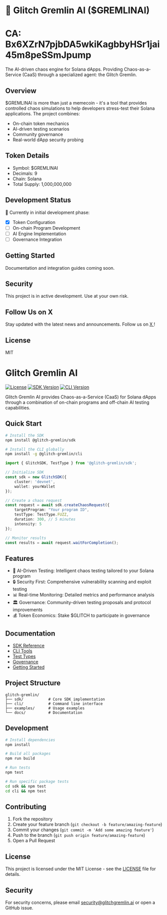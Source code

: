 # 🤖 Glitch Gremlin AI ($GREMLINAI)
# CA: Bx6XZrN7pjbDA5wkiKagbbyHSr1jai45m8peSSmJpump

The AI-driven chaos engine for Solana dApps. Providing Chaos-as-a-Service (CaaS) through a specialized agent: the Glitch Gremlin.

## Overview

$GREMLINAI is more than just a memecoin - it's a tool that provides controlled chaos simulations to help developers stress-test their Solana applications. The project combines:

- On-chain token mechanics
- AI-driven testing scenarios
- Community governance
- Real-world dApp security probing

## Token Details

- Symbol: $GREMLINAI
- Decimals: 9
- Chain: Solana
- Total Supply: 1,000,000,000

## Development Status

🚧 Currently in initial development phase:
- [x] Token Configuration
- [ ] On-chain Program Development
- [ ] AI Engine Implementation
- [ ] Governance Integration

## Getting Started

Documentation and integration guides coming soon.

## Security

This project is in active development. Use at your own risk.

## Follow Us on X  

Stay updated with the latest news and announcements. Follow us on [X ](https://x.com/glitchgremlinai)!

## License

MIT
# Glitch Gremlin AI

[![License](https://img.shields.io/badge/license-MIT-blue.svg)](LICENSE)
[![SDK Version](https://img.shields.io/badge/sdk-0.1.0-green.svg)](sdk/package.json)
[![CLI Version](https://img.shields.io/badge/cli-0.1.0-green.svg)](cli/package.json)

Glitch Gremlin AI provides Chaos-as-a-Service (CaaS) for Solana dApps through a combination of on-chain programs and off-chain AI testing capabilities.

## Quick Start

```bash
# Install the SDK
npm install @glitch-gremlin/sdk

# Install the CLI globally
npm install -g @glitch-gremlin/cli
```

```typescript
import { GlitchSDK, TestType } from '@glitch-gremlin/sdk';

// Initialize SDK
const sdk = new GlitchSDK({
    cluster: 'devnet',
    wallet: yourWallet
});

// Create a chaos request
const request = await sdk.createChaosRequest({
    targetProgram: "Your program ID",
    testType: TestType.FUZZ,
    duration: 300, // 5 minutes
    intensity: 5
});

// Monitor results
const results = await request.waitForCompletion();
```

## Features

- 🤖 AI-Driven Testing: Intelligent chaos testing tailored to your Solana program
- 🔒 Security First: Comprehensive vulnerability scanning and exploit testing
- 📊 Real-time Monitoring: Detailed metrics and performance analysis
- 🏛️ Governance: Community-driven testing proposals and protocol improvements
- 💰 Token Economics: Stake $GLITCH to participate in governance

## Documentation

- [SDK Reference](docs/sdk-reference.md)
- [CLI Tools](docs/cli-tools.md)
- [Test Types](docs/test-types.md)
- [Governance](docs/governance.md)
- [Getting Started](docs/getting-started.md)

## Project Structure

```
glitch-gremlin/
├── sdk/           # Core SDK implementation
├── cli/           # Command line interface
├── examples/      # Usage examples
└── docs/          # Documentation
```

## Development

```bash
# Install dependencies
npm install

# Build all packages
npm run build

# Run tests
npm test

# Run specific package tests
cd sdk && npm test
cd cli && npm test
```

## Contributing

1. Fork the repository
2. Create your feature branch (`git checkout -b feature/amazing-feature`)
3. Commit your changes (`git commit -m 'Add some amazing feature'`)
4. Push to the branch (`git push origin feature/amazing-feature`)
5. Open a Pull Request

## License

This project is licensed under the MIT License - see the [LICENSE](LICENSE) file for details.

## Security

For security concerns, please email security@glitchgremlin.ai or open a GitHub issue.
